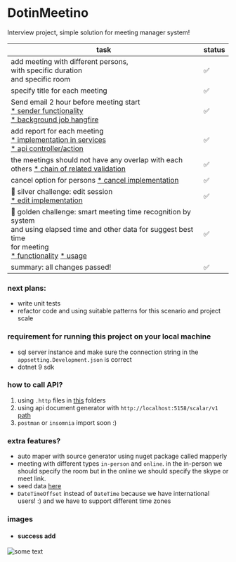 # DotinMeetino
Interview project, simple solution for meeting manager system!

| task                                                                                                                                                                                                                                                                                                      | status | 
|-----------------------------------------------------------------------------------------------------------------------------------------------------------------------------------------------------------------------------------------------------------------------------------------------------------|:-------|
| add meeting with different persons, <br/> with specific duration<br/> and specific room                                                                                                                                                                                                                   | ✅      |
| specify title for each meeting                                                                                                                                                                                                                                                                            | ✅      |
| Send email 2 hour before meeting start  <br/> [* sender functionality](src/Server/BackgroundJob/Notification/NotificationSender.cs)<br/> [* background job hangfire](src/Server/BackgroundJob/HangfireHelper.cs)                                                                                          | ✅      |
| add report for each meeting    <br/> [* implementation in services](src/Server/Modules/Meeting/Services/MeetingServices.cs#L137)<br/> [* api controller/action](src/Server/Modules/Meeting/Api/MeetingController.cs#L38)                                                                                  | ✅      |
| the meetings should not have any overlap with each others [* chain of related validation](src/Server/Modules/Meeting/Services/MeetingServices.cs#L178)                                                                                                                                                    | ✅      |
| cancel option for persons [* cancel implementation](src/Server/Modules/Meeting/Services/MeetingServices.cs#L121)                                                                                                                                                                                          | ✅      |
| 🥈 silver challenge: edit session<br/>  [* edit implementation](src/Server/Modules/Meeting/Services/MeetingServices.cs#L84)                                                                                                                                                                                    | ✅      |
| 🥇 golden challenge: smart meeting time recognition by system<br/> and using elapsed time and other data for suggest best time<br/> for meeting<br/> [* functionality](src/Server/Modules/Meeting/Services/MeetingServices.cs#L204) [* usage](src/Server/Modules/Meeting/Services/MeetingServices.cs#L42) | ✅      |
| summary: all changes passed!                                                                                                                                                                                                                                                                              | ✅      |

### next plans:

- write unit tests
- refactor code and using suitable patterns for this scenario and project scale

### requirement for running this project on your local machine

- sql server instance and make sure the connection string in the `appsetting.Development.json` is correct
- dotnet 9 sdk

### how to call API?

1. using `.http` files in [this](src/Server/HttpFiles) folders
2. using api document generator with `http://localhost:5158/scalar/v1` [path](http://localhost:5158/scalar/v1)
3. `postman` or `insomnia` import soon :)

### extra features?

- auto maper with source generator using nuget package called mapperly
- meeting with different types `in-person` and `online`. in the in-person we should specify the room but in the online we should specify the skype or meet link.
- seed data [here](src/Server/Data/Seeder.cs)
- `DateTimeOffset` instead of `DateTime` because we have international users! :) and we have to support different time zones

### images

- #### success add
![some text](https://github.com/amirhosseini01/DotinMeetino/images/1successadd.png)